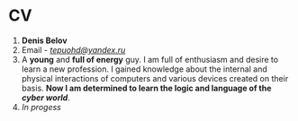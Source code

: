 # CV #
1. **Denis Belov**
2. Email - *tepuohd@yandex.ru*
3. A **young** and **full of energy** guy. I am full of enthusiasm and desire to learn a new profession. I gained knowledge about the internal and physical interactions of computers and various devices created on their basis. **Now I am determined to learn the logic and language of the *cyber world***.
4. _In progess_